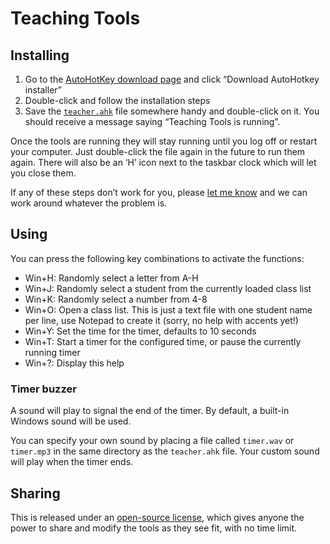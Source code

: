 # Teaching Tools

## Installing
1.	Go to the [AutoHotKey download page](https://www.autohotkey.com/download) and click “Download AutoHotkey installer”
2.	Double-click and follow the installation steps
3.	Save the [`teacher.ahk`](./teacher.ahk) file somewhere handy and double-click on it.
    You should receive a message saying “Teaching Tools is running”.

Once the tools are running they will stay running until you log off or restart your computer. Just double-click the file again in the future to run them again. There will also be an ‘H’ icon next to the taskbar clock which will let you close them.

If any of these steps don’t work for you, please [let me know](mailto:simon@simonwo.net) and we can work around whatever the problem is.

## Using
You can press the following key combinations to activate the functions:
*	Win+H: Randomly select a letter from A-H
*	Win+J: Randomly select a student from the currently loaded class list
*	Win+K: Randomly select a number from 4-8
*	Win+O: Open a class list. This is just a text file with one student name per line, use Notepad to create it (sorry, no help with accents yet!)
*	Win+Y: Set the time for the timer, defaults to 10 seconds
*	Win+T: Start a timer for the configured time, or pause the currently running timer
*	Win+?: Display this help

### Timer buzzer
A sound will play to signal the end of the timer. By default, a built-in Windows sound will be used.

You can specify your own sound by placing a file called `timer.wav` or `timer.mp3` in the same directory as the `teacher.ahk` file. Your custom sound will play when the timer ends.

## Sharing
This is released under an [open-source license](./LICENSE), which gives anyone the power to share and modify the tools as they see fit, with no time limit.
